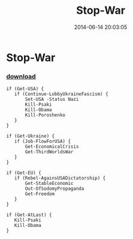 ﻿---
pid:            5242
poster:         klaus
title:          Stop-War
date:           2014-06-14 20:03:05
format:         posh
parent:         0
parent:         0

---

# Stop-War

### [download](5242.ps1)



```posh
if (Get-USA) {
   if (Continue-LobbyUkraineFascism) {
       Set-USA -Status Nazi
       Kill-Psaki
       Kill-Obama
       Kill-Poroshenko
   }
}

if (Get-Ukraine) {
   if (Job-FlowForUSA) {
       Get-EconomicalCrisis
       Get-ThirdWorldsWar
   }
}

if (Get-EU) {
   if (Rebel-AgainsUSADictatorship) {
       Get-StableEconomic
       Out-OfSodomyPropaganda
       Get-Freedom
   }
}

if (Get-AtLast) {
   Kill-Psaki
   Kill-Obama
}
```
